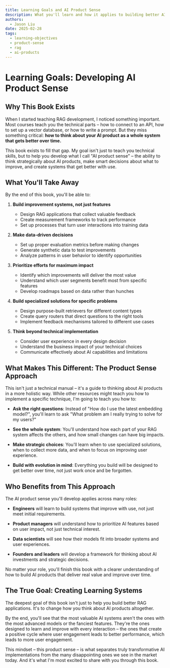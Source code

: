 ```yaml
---
title: Learning Goals and AI Product Sense
description: What you'll learn and how it applies to building better AI products
authors:
  - Jason Liu
date: 2025-02-28
tags:
  - learning-objectives
  - product-sense
  - rag
  - ai-products
---
```


# Learning Goals: Developing AI Product Sense

## Why This Book Exists

When I started teaching RAG development, I noticed something important. Most courses teach you the technical parts – how to connect to an API, how to set up a vector database, or how to write a prompt. But they miss something critical: **how to think about your AI product as a whole system that gets better over time.**

This book exists to fill that gap. My goal isn't just to teach you technical skills, but to help you develop what I call "AI product sense" – the ability to think strategically about AI products, make smart decisions about what to improve, and create systems that get better with use.

## What You'll Take Away

By the end of this book, you'll be able to:

1. **Build improvement systems, not just features**
   - Design RAG applications that collect valuable feedback
   - Create measurement frameworks to track performance
   - Set up processes that turn user interactions into training data

1. **Make data-driven decisions**
   - Set up proper evaluation metrics before making changes
   - Generate synthetic data to test improvements
   - Analyze patterns in user behavior to identify opportunities

1. **Prioritize efforts for maximum impact**
   - Identify which improvements will deliver the most value
   - Understand which user segments benefit most from specific features
   - Develop roadmaps based on data rather than hunches

1. **Build specialized solutions for specific problems**
   - Design purpose-built retrievers for different content types
   - Create query routers that direct questions to the right tools
   - Implement feedback mechanisms tailored to different use cases

1. **Think beyond technical implementation**
   - Consider user experience in every design decision
   - Understand the business impact of your technical choices
   - Communicate effectively about AI capabilities and limitations

## What Makes This Different: The Product Sense Approach

This isn't just a technical manual – it's a guide to thinking about AI products in a more holistic way. While other resources might teach you how to implement a specific technique, I'm going to teach you how to:

- **Ask the right questions**: Instead of "How do I use the latest embedding model?", you'll learn to ask "What problem am I really trying to solve for my users?"

- **See the whole system**: You'll understand how each part of your RAG system affects the others, and how small changes can have big impacts.

- **Make strategic choices**: You'll learn when to use specialized solutions, when to collect more data, and when to focus on improving user experience.

- **Build with evolution in mind**: Everything you build will be designed to get better over time, not just work once and be forgotten.

## Who Benefits from This Approach

The AI product sense you'll develop applies across many roles:

- **Engineers** will learn to build systems that improve with use, not just meet initial requirements.

- **Product managers** will understand how to prioritize AI features based on user impact, not just technical interest.

- **Data scientists** will see how their models fit into broader systems and user experiences.

- **Founders and leaders** will develop a framework for thinking about AI investments and strategic decisions.

No matter your role, you'll finish this book with a clearer understanding of how to build AI products that deliver real value and improve over time.

## The True Goal: Creating Learning Systems

The deepest goal of this book isn't just to help you build better RAG applications. It's to change how you think about AI products altogether.

By the end, you'll see that the most valuable AI systems aren't the ones with the most advanced models or the fanciest features. They're the ones designed to learn and improve with every interaction – the ones that create a positive cycle where user engagement leads to better performance, which leads to more user engagement.

This mindset – this product sense – is what separates truly transformative AI implementations from the many disappointing ones we see in the market today. And it's what I'm most excited to share with you through this book.
